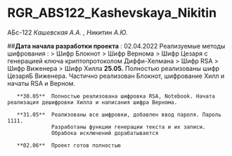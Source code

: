 # RGR_ABS122_Kashevskaya_Nikitin
АБс-122 
*Кашевская А.А. ,  Никитин А.Ю.*

##**Дата начала разработки проекта** : 02.04.2022
       Реализуемые методы шифрования : 
                                       > Шифр Блокнот
                                       > Шифр Вернома
                                       > Шифр Цезаря с генерацией ключа криптопротоколом Диффи-Хелмана
                                       > Шифр RSA
                                       > Шифр Виженера
                                       > Шифр Хилла
       **25.05.** Полностью реализованы шифр ЦезаряБ Виженера.
                  Частично реализован Блокнот, шифрование Хилл и начаты RSA и Верном.

       **30.05**  Полностью реализована шифровка RSA, Notebook. Начата реализация дешифровки Хилла и написания шифра Вернома.

       **31.05**  Реализованы все шифровки, добавлен ввод пароля. Пароль 1111.
                  Разработаны функции генерации текста и их записи.
                  Обрабока исключений дорабатывается

       **02.06**  Проект готов полностью 
